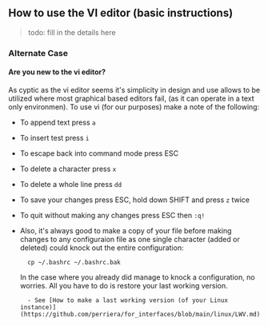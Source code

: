 ## How to use the VI editor (basic instructions)
> todo: fill in the details here

### Alternate Case
#### Are you new to the vi editor?
As cyptic as the vi editor seems it's simplicity in design and use allows to be utilized where most graphical based editors fail, (as it can operate in a text only environmen). To use vi (for our purposes) make a note of the following:
- To append text press `a`
- To insert test press `i`
- To escape back into command mode press ESC
- To delete a character press `x`
- To delete a whole line press `dd`
- To save your changes press ESC, hold down SHIFT and press `z` twice
- To quit without making any changes press ESC then `:q!`
- Also, it's always good to make a copy of your file before making changes to any configuraion file as one single character (added or deleted) could knock out the entire configuration:

 		cp ~/.bashrc ~/.bashrc.bak

	In the case where you already did manage to knock a configuration, no worries. All you have to do is restore your last working version. 

		- See [How to make a last working version (of your Linux instance)](https://github.com/perriera/for_interfaces/blob/main/linux/LWV.md)
